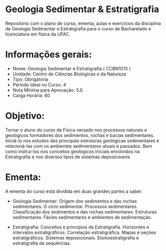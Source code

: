 # Geologia Sedimentar & Estratigrafia
Repositório com o plano de curso, ementa, aulas e exercícios da disciplina de Geologia Sedimentar e Estratigrafia para o curso de Bacharelado e licenciatura em física da UFAC.

# Informações gerais:

* Nome: Geologia Sedimentar e Estratigrafia ( CCBN1013 )
* Unidade: Centro de Ciências Biológicas e da Natureza
* Tipo: Obrigatória
* Período Ideal no Curso: 4
* Nota Mínima para Aprovação: 5.0
* Carga Horária: 60

# Objetivo:

Tornar o aluno do curso de Física versado nos processos naturais e geológicos formadores dos sedimentos, rochas e bacias sedimentares. Iniciá-lo nos estudos das principais estruturas geológicas sedimentares e relacioná-las com os ambientes sedimentares atuais e passados. Bem como instruí-los nos conceitos geológicos iniciais envolvidos na Estratigrafia e nos diversos tipos de sistemas deposicioanis  


# Ementa:

A ementa do curso está dividida em duas grandes partes a saber.

* Geologia Sedimentar: Origem dos sedimentos e das rochas sedimentares. O ciclo sedimentar. Processos sedimentares. Classificação dos sedimentos e das rochas sedimentares. Estruturas sedimentares. Fácies sedimentares e ambientes de sedimentação.

* Estratigrafia: Conceitos e princípios da Estratigrafia. Horizontes e intervalos estratigráficos. Correlação estratigráfica. Mapas e seções estratigráficos. Sistemas deposicionais. Sismoestratigrafia e estratigrafia de sequências.
